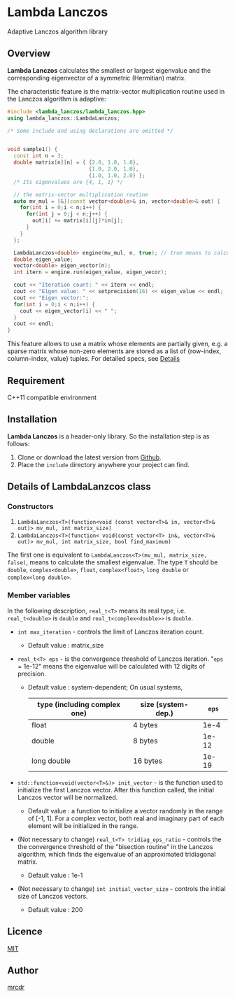 # Lambda Lanczos

Adaptive Lanczos algorithm library

## Overview

**Lambda Lanczos** calculates the smallest or largest eigenvalue and
the corresponding eigenvector of a symmetric (Hermitian) matrix.

The characteristic feature is the matrix-vector multiplication routine used in
the Lanczos algorithm is adaptive:

```c++
#include <lambda_lanczos/lambda_lanczos.hpp>
using lambda_lanczos::LambdaLanczos;

/* Some include and using declarations are omitted */


void sample1() {
  const int n = 3;
  double matrix[n][n] = { {2.0, 1.0, 1.0},
                          {1.0, 2.0, 1.0},
                          {1.0, 1.0, 2.0} };
  /* Its eigenvalues are {4, 1, 1} */

  // the matrix-vector multiplication routine
  auto mv_mul = [&](const vector<double>& in, vector<double>& out) {
    for(int i = 0;i < n;i++) {
      for(int j = 0;j < n;j++) {
        out[i] += matrix[i][j]*in[j];
      }
    } 
  };

  LambdaLanczos<double> engine(mv_mul, n, true); // true means to calculate the largest eigenvalue.
  double eigen_value;
  vector<double> eigen_vector(n);
  int itern = engine.run(eigen_value, eigen_vecor);

  cout << "Iteration count: " << itern << endl;
  cout << "Eigen value: " << setprecision(16) << eigen_value << endl;
  cout << "Eigen vector:";
  for(int i = 0;i < n;i++) {
    cout << eigen_vector[i] << " ";
  }
  cout << endl;
}

```

This feature allows to use a matrix whose elements are partially given,
e.g. a sparse matrix whose non-zero elements are stored
as a list of {row-index, column-index, value} tuples.
For detailed specs, see [Details](https://github.com/mrcdr/lambda-lanczos#details)

## Requirement

C++11 compatible environment


## Installation

**Lambda Lanczos** is a header-only library.
So the installation step is as follows:

1. Clone or download the latest version from [Github](https://github.com/mrcdr/lambda-lanczos/).
2. Place the `include` directory anywhere your project can find.


## Details of LambdaLanzcos class
### Constructors
1. `LambdaLanczos<T>(function<void (const vector<T>& in, vector<T>& out)> mv_mul, int matrix_size)`
2. `LambdaLanczos<T>(function< void(const vector<T> in&, vector<T>& out)> mv_mul, int matrix_size, bool find_maximum)`

The first one is equivalent to `LambdaLanczos<T>(mv_mul, matrix_size, false)`, means to calculate the smallest eigenvalue.
The type `T` should be `double`, `complex<double>`, `float`, `complex<float>`, `long double` or `complex<long double>`.

### Member variables
In the following description, `real_t<T>` means its real type,
i.e. `real_t<double>` is `double` and `real_t<complex<double>>` is `double`.

- `int max_iteration` - controls the limit of Lanczos iteration count.
    * Default value : matrix_size

- `real_t<T> eps` - is the convergence threshold of Lanczos iteration.
	"`eps` = 1e-12" means the eigenvalue will be calculated with 12 digits of precision.
    * Default value : system-dependent; On usual systems,
	
      	| type (including complex one)       | size (system-dep.) | `eps`   |
      	| ---------------------------------- | ------------------ | ------- |
      	| float                              | 4 bytes            | 1e-4    |
      	| double                             | 8 bytes            | 1e-12   |
      	| long double                        | 16 bytes           | 1e-19   |

- `std::function<void(vector<T>&)> init_vector` - is the function used to initialize the first Lanczos vector.
  After this function called, the initial Lanczos vector will be normalized.
    * Default value : a function to initialize a vector randomly in the range of [-1, 1]. For a complex vector,
	  both real and imaginary part of each element will be initialized in the range.

- (Not necessary to change) `real_t<T> tridiag_eps_ratio` - controls the the convergence threshold of the "bisection routine" in
  the Lanczos algorithm, which finds the eigenvalue of an approximated tridiagonal matrix.
    * Default value : 1e-1

- (Not necessary to change)  `int initial_vector_size` - controls the initial size of Lanczos vectors.
    * Default value : 200

## Licence

[MIT](https://github.com/mrcdr/lambda-lanczos/blob/master/LICENSE)

## Author

[mrcdr](https://github.com/mrcdr)
